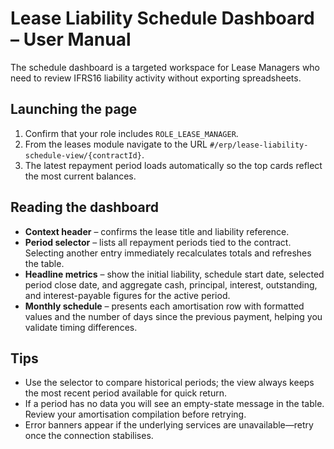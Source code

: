 # Lease Liability Schedule Dashboard – User Manual

The schedule dashboard is a targeted workspace for Lease Managers who need to review IFRS16 liability activity without exporting spreadsheets.

## Launching the page
1. Confirm that your role includes `ROLE_LEASE_MANAGER`.
2. From the leases module navigate to the URL `#/erp/lease-liability-schedule-view/{contractId}`.
3. The latest repayment period loads automatically so the top cards reflect the most current balances.

## Reading the dashboard
- **Context header** – confirms the lease title and liability reference.
- **Period selector** – lists all repayment periods tied to the contract. Selecting another entry immediately recalculates totals and refreshes the table.
- **Headline metrics** – show the initial liability, schedule start date, selected period close date, and aggregate cash, principal, interest, outstanding, and interest-payable figures for the active period.
- **Monthly schedule** – presents each amortisation row with formatted values and the number of days since the previous payment, helping you validate timing differences.

## Tips
- Use the selector to compare historical periods; the view always keeps the most recent period available for quick return.
- If a period has no data you will see an empty-state message in the table. Review your amortisation compilation before retrying.
- Error banners appear if the underlying services are unavailable—retry once the connection stabilises.
